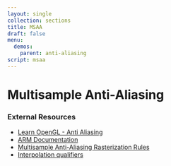 ```yaml
---
layout: single
collection: sections
title: MSAA
draft: false
menu:
  demos:
    parent: anti-aliasing
script: msaa
---
```


# Multisample Anti-Aliasing

### External Resources

* [Learn OpenGL - Anti Aliasing](https://learnopengl.com/Advanced-OpenGL/Anti-Aliasing)
* [ARM Documentation](https://developer.arm.com/documentation/102479/0100/Multi-sample-anti-aliasing)
* [Multisample Anti-Aliasing Rasterization Rules](https://docs.microsoft.com/en-us/windows/win32/direct3d11/d3d10-graphics-programming-guide-rasterizer-stage-rules#multisample-anti-aliasing-rasterization-rules)
* [Interpolation qualifiers](https://www.khronos.org/opengl/wiki/Type_Qualifier_(GLSL)#Interpolation_qualifiers)
